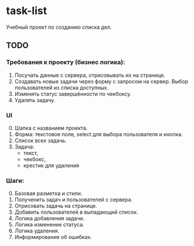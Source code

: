 # task-list

Учебный проект по созданию списка дел.

## TODO

### Требования к проекту (бизнес логика):

1. Посучать данные с сервера, отрисовывать их на странице.
2. Создавать новые задачи через форму с запросом на сервер. Выбор пользователей из списка доступных.
3. Изменять статус завершённости по чекбоксу.
4. Удалять задачу.

### UI

0. Шапка с названием проекта.
1. Форма: текстовое поле, select для выбора пользователя и кнопка.
2. Список всех задачь.
3. Задача:
   - текст,
   - чекбокс,
   - крестик для удаления

### Шаги:

0. Базовая разметка и стили.
1. Полученить задач и пользователей с сервера.
2. Отрисовать задачь на странице.
3. Добавить пользователей в выпадающий список.
4. Логика добавления задачи.
5. Логика изменение статуса.
6. Логика удаления.
7. Информирование об ошибках.
